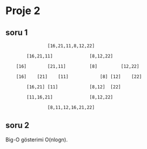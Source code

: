 # Proje 2

## soru 1



					[16,21,11,8,12,22]

			[16,21,11]				[8,12,22] 

		[16]		[21,11]			[8]	        [12,22]

		[16]	[21]	[11]			[8]	[12]	[22]

			[16,21]	[11]			[8,12]	[22]

			[11,16,21]				[8,12,22]

					[8,11,12,16,21,22]



## soru 2

Big-O gösterimi O(nlogn).